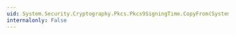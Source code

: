 ```yaml
---
uid: System.Security.Cryptography.Pkcs.Pkcs9SigningTime.CopyFrom(System.Security.Cryptography.AsnEncodedData)
internalonly: False
---
```

